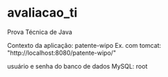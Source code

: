 # avaliacao_ti
Prova Técnica de Java


Contexto da aplicação: patente-wipo
Ex. com tomcat: "http://localhost:8080/patente-wipo/"

usuário e senha do banco de dados MySQL: root
